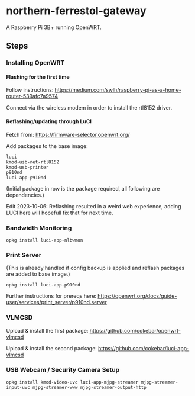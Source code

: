 # northern-ferrestol-gateway

A Raspberry Pi 3B+ running OpenWRT.

## Steps

### Installing OpenWRT

#### Flashing for the first time
Follow instructions: https://medium.com/swlh/raspberry-pi-as-a-home-router-539afc7a9574

Connect via the wireless modem in order to install the rtl8152 driver.

#### Reflashing/updating through LuCI

Fetch from: https://firmware-selector.openwrt.org/

Add packages to the base image:
```
luci
kmod-usb-net-rtl8152
kmod-usb-printer
p910nd
luci-app-p910nd
```
(Initial package in row is the package required, all following are dependencies.)

Edit 2023-10-06: Reflashing resulted in a weird web experience, adding LUCI here will hopefull fix that for next time.

### Bandwidth Monitoring

```
opkg install luci-app-nlbwmon
```

### Print Server
(This is already handled if config backup is applied and reflash packages are added to base image.)

```
opkg install luci-app-p910nd
```

Further instructions for prereqs here: https://openwrt.org/docs/guide-user/services/print_server/p910nd.server

### VLMCSD
Upload & install the first package:
https://github.com/cokebar/openwrt-vlmcsd

Upload & install the second package:
https://github.com/cokebar/luci-app-vlmcsd


### USB Webcam / Security Camera Setup
```
opkg install kmod-video-uvc luci-app-mjpg-streamer mjpg-streamer-input-uvc mjpg-streamer-www mjpg-streamer-output-http
```
